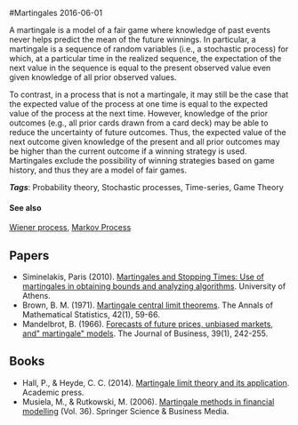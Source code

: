 
#Martingales
2016-06-01

A martingale is a model of a fair game where knowledge of past events never helps predict the mean of the future winnings. In particular, a martingale is a sequence of random variables (i.e., a stochastic process) for which, at a particular time in the realized sequence, the expectation of the next value in the sequence is equal to the present observed value even given knowledge of all prior observed values.

To contrast, in a process that is not a martingale, it may still be the case that the expected value of the process at one time is equal to the expected value of the process at the next time. However, knowledge of the prior outcomes (e.g., all prior cards drawn from a card deck) may be able to reduce the uncertainty of future outcomes. Thus, the expected value of the next outcome given knowledge of the present and all prior outcomes may be higher than the current outcome if a winning strategy is used. Martingales exclude the possibility of winning strategies based on game history, and thus they are a model of fair games.

***Tags***: Probability theory, Stochastic processes, Time-series, Game Theory

#### See also
[Wiener process](/wiener_process), [Markov Process](/markov_process)
## Papers
* Siminelakis, Paris (2010). [Martingales and Stopping Times: Use of martingales in obtaining bounds and analyzing algorithms](http://www.corelab.ece.ntua.gr/courses/rand-alg/slides/Martingales-Stopping_Times.pdf). University of Athens.
* Brown, B. M. (1971). [Martingale central limit theorems](http://projecteuclid.org/download/pdf_1/euclid.aoms/1177693494). The Annals of Mathematical Statistics, 42(1), 59-66.
* Mandelbrot, B. (1966). [Forecasts of future prices, unbiased markets, and" martingale" models](http://www.e-m-h.org/Mand66.pdf). The Journal of Business, 39(1), 242-255.

## Books
* Hall, P., & Heyde, C. C. (2014). [Martingale limit theory and its application](https://www.goodreads.com/book/show/4031589-martingale-limit-theory-and-its-application). Academic press.
* Musiela, M., & Rutkowski, M. (2006). [Martingale methods in financial modelling](https://www.goodreads.com/book/show/626494.Martingale_Methods_in_Financial_Modelling) (Vol. 36). Springer Science & Business Media.


